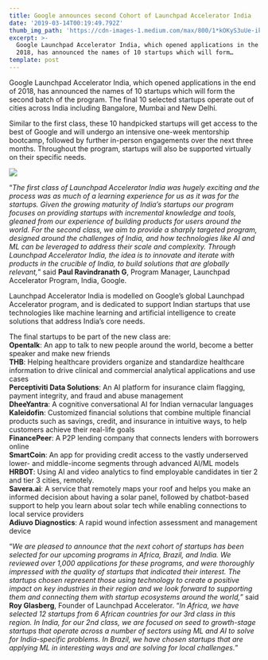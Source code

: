 ```yaml
---
title: Google announces second Cohort of Launchpad Accelerator India
date: '2019-03-14T00:19:49.792Z'
thumb_img_path: 'https://cdn-images-1.medium.com/max/800/1*kOKyS3uUe-ikvu-1tHByaw.jpeg'
excerpt: >-
  Google Launchpad Accelerator India, which opened applications in the end of
  2018, has announced the names of 10 startups which will form…
template: post
---
```

Google Launchpad Accelerator India, which opened applications in the end of 2018, has announced the names of 10 startups which will form the second batch of the program. The final 10 selected startups operate out of cities across India including Bangalore, Mumbai and New Delhi.

Similar to the first class, these 10 handpicked startups will get access to the best of Google and will undergo an intensive one-week mentorship bootcamp, followed by further in-person engagements over the next three months. Throughout the program, startups will also be supported virtually on their specific needs.

![](https://cdn-images-1.medium.com/max/800/1*kOKyS3uUe-ikvu-1tHByaw.jpeg)

“*The first class of Launchpad Accelerator India was hugely exciting and the process was as much of a learning experience for us as it was for the startups. Given the growing maturity of India’s startups our program focuses on providing startups with incremental knowledge and tools, gleaned from our experience of building products for users around the world. For the second class, we aim to provide a sharply targeted program, designed around the challenges of India, and how technologies like AI and ML can be leveraged to address their scale and complexity. Through Launchpad Accelerator India, the idea is to innovate and iterate with products in the crucible of India, to build solutions that are globally relevant,*” said **Paul Ravindranath G**, Program Manager, Launchpad Accelerator Program, India, Google.

Launchpad Accelerator India is modelled on Google’s global Launchpad Accelerator program, and is dedicated to support Indian startups that use technologies like machine learning and artificial intelligence to create solutions that address India’s core needs.

The final startups to be part of the new class are:  
**Opentalk**: An app to talk to new people around the world, become a better speaker and make new friends  
**THB**: Helping healthcare providers organize and standardize healthcare information to drive clinical and commercial analytical applications and use cases  
**Perceptiviti Data Solutions**: An AI platform for insurance claim flagging, payment integrity, and fraud and abuse management  
**DheeYantra**: A cognitive conversational AI for Indian vernacular languages  
**Kaleidofin**: Customized financial solutions that combine multiple financial products such as savings, credit, and insurance in intuitive ways, to help customers achieve their real-life goals  
**FinancePeer**: A P2P lending company that connects lenders with borrowers online  
**SmartCoin**: An app for providing credit access to the vastly underserved lower- and middle-income segments through advanced AI/ML models  
**HRBOT**: Using AI and video analytics to find employable candidates in tier 2 and tier 3 cities, remotely.  
**Savera.ai**: A service that remotely maps your roof and helps you make an informed decision about having a solar panel, followed by chatbot-based support to help you learn about solar tech while enabling connections to local service providers  
**Adiuvo Diagnostics**: A rapid wound infection assessment and management device

“*We are pleased to announce that the next cohort of startups has been selected for our upcoming programs in Africa, Brazil, and India. We reviewed over 1,000 applications for these programs, and were thoroughly impressed with the quality of startups that indicated their interest. The startups chosen represent those using technology to create a positive impact on key industries in their region and we look forward to supporting them and connecting them with startup ecosystems around the world,*” said **Roy Glasberg**, Founder of Launchpad Accelerator. “*In Africa, we have selected 12 startups from 6 African countries for our 3rd class in this region. In India, for our 2nd class, we are focused on seed to growth-stage startups that operate across a number of sectors using ML and AI to solve for India-specific problems. In Brazil, we have chosen startups that are applying ML in interesting ways and are solving for local challenges.*”
